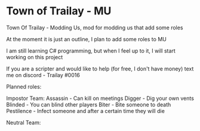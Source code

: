 # Town of Trailay - MU
Town Of Trailay - Modding Us, mod for modding us that add some roles

At the moment it is just an outline, I plan to add some roles to MU

I am still learning C# programming, but when I feel up to it, I will start working on this project

If you are a scripter and would like to help (for free, I don't have money) text me on discord - Trailay #0016

Planned roles:

Impostor Team:
Assassin - Can kill on meetings
Digger - Dig your own vents
Blinded - You can blind other players
Biter - Bite someone to death
Pestilence - Infect someone and after a certain time they will die

Neutral Team:
